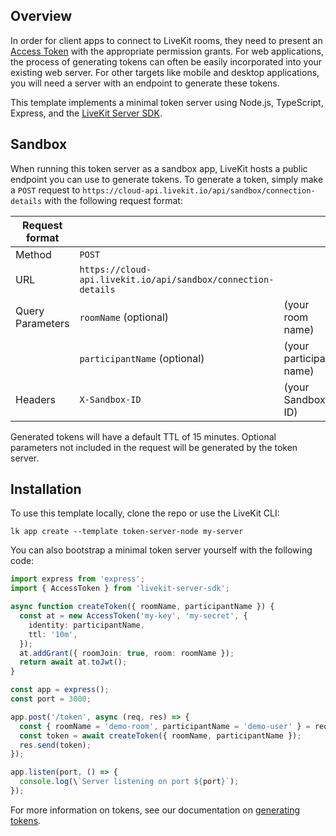 ## Overview

In order for client apps to connect to LiveKit rooms, they need to present an [Access Token](https://docs.livekit.io/home/get-started/authentication/) with the appropriate permission grants. For web applications, the process of generating tokens can often be easily incorporated into your existing web server. For other targets like mobile and desktop applications, you will need a server with an endpoint to generate these tokens.

This template implements a minimal token server using Node.js, TypeScript, Express, and the [LiveKit Server SDK](https://github.com/livekit/node-sdks/tree/main/packages/livekit-server-sdk).

## Sandbox

When running this token server as a sandbox app, LiveKit hosts a public endpoint you can use to generate tokens. To generate a token, simply make a `POST` request to `https://cloud-api.livekit.io/api/sandbox/connection-details` with the following request format:

| **Request format** |                              |                                |
| ------------------ | ---------------------------- | ------------------------------ |
| Method             | `POST`                       |                                |
| URL                | `https://cloud-api.livekit.io/api/sandbox/connection-details` |
| Query Parameters   | `roomName` (optional)        | (your room name)               |
|                    | `participantName` (optional) | (your participant name)        |
| Headers            | `X-Sandbox-ID`               | (your Sandbox ID)              |

Generated tokens will have a default TTL of 15 minutes. Optional parameters not included in the request will be generated by the token server.

## Installation

To use this template locally, clone the repo or use the LiveKit CLI:

```console
lk app create --template token-server-node my-server
```

You can also bootstrap a minimal token server yourself with the following code:

```ts
import express from 'express';
import { AccessToken } from 'livekit-server-sdk';

async function createToken({ roomName, participantName }) {
  const at = new AccessToken('my-key', 'my-secret', {
    identity: participantName,
    ttl: '10m',
  });
  at.addGrant({ roomJoin: true, room: roomName });
  return await at.toJwt();
}

const app = express();
const port = 3000;

app.post('/token', async (req, res) => {
  const { roomName = 'demo-room', participantName = 'demo-user' } = req.body || {};
  const token = await createToken({ roomName, participantName });
  res.send(token);
});

app.listen(port, () => {
  console.log(\`Server listening on port ${port}`);
});
```

For more information on tokens, see our documentation on [generating tokens](https://docs.livekit.io/home/server/generating-tokens/).

